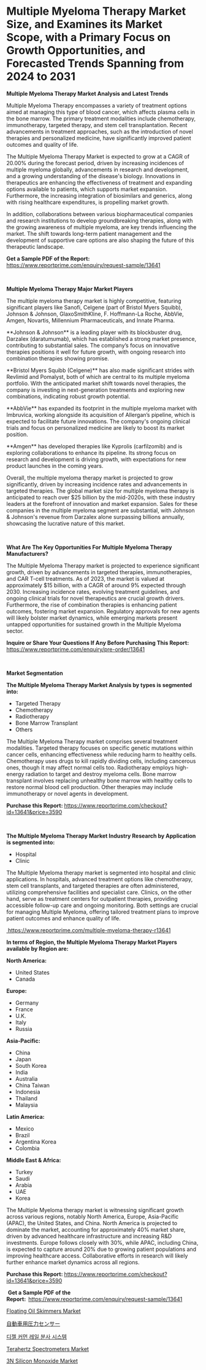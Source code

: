 <p><h1>Multiple Myeloma Therapy Market Size, and Examines its Market Scope, with a Primary Focus on Growth Opportunities, and Forecasted Trends Spanning from 2024 to 2031</h1></p><p><strong>Multiple Myeloma Therapy Market Analysis and Latest Trends</strong></p>
<p><p>Multiple Myeloma Therapy encompasses a variety of treatment options aimed at managing this type of blood cancer, which affects plasma cells in the bone marrow. The primary treatment modalities include chemotherapy, immunotherapy, targeted therapy, and stem cell transplantation. Recent advancements in treatment approaches, such as the introduction of novel therapies and personalized medicine, have significantly improved patient outcomes and quality of life.</p><p>The Multiple Myeloma Therapy Market is expected to grow at a CAGR of 20.00% during the forecast period, driven by increasing incidences of multiple myeloma globally, advancements in research and development, and a growing understanding of the disease's biology. Innovations in therapeutics are enhancing the effectiveness of treatment and expanding options available to patients, which supports market expansion. Furthermore, the increasing integration of biosimilars and generics, along with rising healthcare expenditures, is propelling market growth.</p><p>In addition, collaborations between various biopharmaceutical companies and research institutions to develop groundbreaking therapies, along with the growing awareness of multiple myeloma, are key trends influencing the market. The shift towards long-term patient management and the development of supportive care options are also shaping the future of this therapeutic landscape.</p></p>
<p><strong>Get a Sample PDF of the Report:&nbsp;</strong> <a href="https://www.reportprime.com/enquiry/request-sample/13641">https://www.reportprime.com/enquiry/request-sample/13641</a></p>
<p>&nbsp;</p>
<p><strong>Multiple Myeloma Therapy Major Market Players</strong></p>
<p><p>The multiple myeloma therapy market is highly competitive, featuring significant players like Sanofi, Celgene (part of Bristol Myers Squibb), Johnson & Johnson, GlaxoSmithKline, F. Hoffmann-La Roche, AbbVie, Amgen, Novartis, Millennium Pharmaceuticals, and Innate Pharma.</p><p>**Johnson & Johnson** is a leading player with its blockbuster drug, Darzalex (daratumumab), which has established a strong market presence, contributing to substantial sales. The company’s focus on innovative therapies positions it well for future growth, with ongoing research into combination therapies showing promise.</p><p>**Bristol Myers Squibb (Celgene)** has also made significant strides with Revlimid and Pomalyst, both of which are central to its multiple myeloma portfolio. With the anticipated market shift towards novel therapies, the company is investing in next-generation treatments and exploring new combinations, indicating robust growth potential.</p><p>**AbbVie** has expanded its footprint in the multiple myeloma market with Imbruvica, working alongside its acquisition of Allergan’s pipeline, which is expected to facilitate future innovations. The company's ongoing clinical trials and focus on personalized medicine are likely to boost its market position.</p><p>**Amgen** has developed therapies like Kyprolis (carfilzomib) and is exploring collaborations to enhance its pipeline. Its strong focus on research and development is driving growth, with expectations for new product launches in the coming years.</p><p>Overall, the multiple myeloma therapy market is projected to grow significantly, driven by increasing incidence rates and advancements in targeted therapies. The global market size for multiple myeloma therapy is anticipated to reach over $25 billion by the mid-2020s, with these industry leaders at the forefront of innovation and market expansion. Sales for these companies in the multiple myeloma segment are substantial, with Johnson & Johnson's revenue from Darzalex alone surpassing billions annually, showcasing the lucrative nature of this market.</p></p>
<p>&nbsp;</p>
<p><strong>What Are The Key Opportunities For Multiple Myeloma Therapy Manufacturers?</strong></p>
<p><p>The Multiple Myeloma Therapy market is projected to experience significant growth, driven by advancements in targeted therapies, immunotherapies, and CAR T-cell treatments. As of 2023, the market is valued at approximately $15 billion, with a CAGR of around 9% expected through 2030. Increasing incidence rates, evolving treatment guidelines, and ongoing clinical trials for novel therapeutics are crucial growth drivers. Furthermore, the rise of combination therapies is enhancing patient outcomes, fostering market expansion. Regulatory approvals for new agents will likely bolster market dynamics, while emerging markets present untapped opportunities for sustained growth in the Multiple Myeloma sector.</p></p>
<p><strong>Inquire or Share Your Questions If Any Before Purchasing This Report:</strong> <a href="https://www.reportprime.com/enquiry/pre-order/13641">https://www.reportprime.com/enquiry/pre-order/13641</a></p>
<p>&nbsp;</p>
<p><strong>Market Segmentation</strong></p>
<p><strong>The Multiple Myeloma Therapy Market Analysis by types is segmented into:</strong></p>
<p><ul><li>Targeted Therapy</li><li>Chemotherapy</li><li>Radiotherapy</li><li>Bone Marrow Transplant</li><li>Others</li></ul></p>
<p><p>The Multiple Myeloma Therapy market comprises several treatment modalities. Targeted therapy focuses on specific genetic mutations within cancer cells, enhancing effectiveness while reducing harm to healthy cells. Chemotherapy uses drugs to kill rapidly dividing cells, including cancerous ones, though it may affect normal cells too. Radiotherapy employs high-energy radiation to target and destroy myeloma cells. Bone marrow transplant involves replacing unhealthy bone marrow with healthy cells to restore normal blood cell production. Other therapies may include immunotherapy or novel agents in development.</p></p>
<p><strong>Purchase this Report:&nbsp;</strong><a href="https://www.reportprime.com/checkout?id=13641&price=3590">https://www.reportprime.com/checkout?id=13641&price=3590</a></p>
<p>&nbsp;</p>
<p><strong>The Multiple Myeloma Therapy Market Industry Research by Application is segmented into:</strong></p>
<p><ul><li>Hospital</li><li>Clinic</li></ul></p>
<p><p>The Multiple Myeloma therapy market is segmented into hospital and clinic applications. In hospitals, advanced treatment options like chemotherapy, stem cell transplants, and targeted therapies are often administered, utilizing comprehensive facilities and specialist care. Clinics, on the other hand, serve as treatment centers for outpatient therapies, providing accessible follow-up care and ongoing monitoring. Both settings are crucial for managing Multiple Myeloma, offering tailored treatment plans to improve patient outcomes and enhance quality of life.</p></p>
<p><a href="https://www.reportprime.com/multiple-myeloma-therapy-r13641">&nbsp;https://www.reportprime.com/multiple-myeloma-therapy-r13641</a></p>
<p><strong>In terms of Region, the Multiple Myeloma Therapy Market Players available by Region are:</strong></p>
<p>
    <p> <strong> North America: </strong>
        <ul>
            <li>United States</li>
            <li>Canada</li>
        </ul>
        </p> 
    <p> <strong> Europe: </strong>
        <ul>
            <li>Germany</li>
            <li>France</li>
            <li>U.K.</li>
            <li>Italy</li>
            <li>Russia</li>
        </ul>
        </p> 
    <p> <strong> Asia-Pacific: </strong>
        <ul>
            <li>China</li>
            <li>Japan</li>
            <li>South Korea</li>
            <li>India</li>
            <li>Australia</li>
            <li>China Taiwan</li>
            <li>Indonesia</li>
            <li>Thailand</li>
            <li>Malaysia</li>
        </ul>
        </p> 
    <p> <strong> Latin America: </strong>
        <ul>
            <li>Mexico</li>
            <li>Brazil</li>
            <li>Argentina Korea</li>
            <li>Colombia</li>
        </ul>
        </p> 
    <p> <strong> Middle East & Africa: </strong>
        <ul>
            <li>Turkey</li>
            <li>Saudi</li>
            <li>Arabia</li>
            <li>UAE</li>
            <li>Korea</li>
        </ul>
    </p>
    </p>
<p><p>The Multiple Myeloma therapy market is witnessing significant growth across various regions, notably North America, Europe, Asia-Pacific (APAC), the United States, and China. North America is projected to dominate the market, accounting for approximately 40% market share, driven by advanced healthcare infrastructure and increasing R&D investments. Europe follows closely with 30%, while APAC, including China, is expected to capture around 20% due to growing patient populations and improving healthcare access. Collaborative efforts in research will likely further enhance market dynamics across all regions.</p></p>
<p><strong>Purchase this Report: </strong><a href="https://www.reportprime.com/checkout?id=13641&price=3590">https://www.reportprime.com/checkout?id=13641&price=3590</a></p>
<p>&nbsp;<strong>Get a Sample PDF of the Report:&nbsp;&nbsp;</strong><a href="https://www.reportprime.com/enquiry/request-sample/13641">https://www.reportprime.com/enquiry/request-sample/13641</a></p>
<p><strong></strong></p>
<p><p><a href="https://www.linkedin.com/pulse/navigating-floating-oil-skimmers-market-expert-analysis-forecast-e0v3f?trackingId=wwZVLeXJSrKsxR2bivd1pQ%3D%3D">Floating Oil Skimmers Market</a></p><p><a href="https://medium.com/@vedakuvlis2023/automobile-pressure-sensor-market-%E3%81%AE%E3%82%B0%E3%83%AD%E3%83%BC%E3%83%90%E3%83%AB%E5%B8%82%E5%A0%B4%E6%A6%82%E8%A6%81%E3%81%AF-%E4%B8%96%E7%95%8C%E3%81%8A%E3%82%88%E3%81%B3%E4%B8%BB%E8%A6%81%E5%B8%82%E5%A0%B4%E3%81%AB%E3%81%8A%E3%81%91%E3%82%8B%E6%A5%AD%E7%95%8C%E3%81%AB%E5%BD%B1%E9%9F%BF%E3%82%92%E4%B8%8E%E3%81%88%E3%82%8B%E4%B8%BB%E8%A6%81%E3%81%AA%E3%83%88%E3%83%AC%E3%83%B3%E3%83%89%E3%81%AB%E3%81%A4%E3%81%84%E3%81%A6-%E7%8B%AC%E8%87%AA%E3%81%AE%E8%A6%96%E7%82%B9%E3%82%92%E6%8F%90%E4%BE%9B%E3%81%97%E3%81%BE%E3%81%99-b12c32be83dc">自動車用圧力センサー</a></p><p><a href="https://medium.com/@daniamha96_85754/%EC%84%B8%EA%B3%84-diesel-common-rail-injection-systems-market-%EC%9D%80-2024%EC%97%90%EC%84%9C-2031%EB%A1%9C-%EC%97%B0%ED%8F%89%EA%B7%A0-%EC%A6%9D%EA%B0%80%EC%9C%A8%EC%9D%84-%EB%B3%B4%EC%9D%BC-%EA%B2%83%EC%9C%BC%EB%A1%9C-%EC%98%88%EC%83%81%EB%90%A9%EB%8B%88%EB%8B%A4-3098b2f92e88">디젤 커먼 레일 분사 시스템</a></p><p><a href="https://www.linkedin.com/pulse/market-dynamics-future-trends-global-terahertz-spectrometers-f4arf?trackingId=6J6zfcZtRd2B%2BrU%2FVsrCPw%3D%3D">Terahertz Spectrometers Market</a></p><p><a href="https://medium.com/@abdulkoss1914/the-3n-silicon-monoxide-market-decisions-are-mostly-driven-by-resource-optimization-and-58e5d101d391">3N Silicon Monoxide Market</a></p></p>